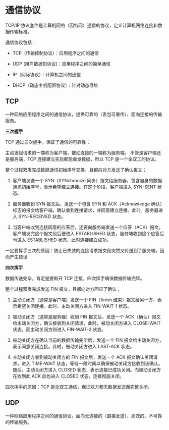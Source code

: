 # 通信协议

TCP/IP 协议套件是计算机网络（因特网）通信的协议，定义计算机网络连接和数据传输标准。

通信协议包括：

- TCP（传输控制协议）：应用程序之间的通信

- UDP (用户数据包协议)：应用程序之间的简单通信

- IP（网际协议）：计算机之间的通信

- DHCP（动态主机配置协议）：针对动态寻址

## TCP

一种网络应用程序之间的通信协议，提供可靠的（丢包可重传）、面向连接的传输服务。

**三次握手**

TCP 通过三次握手，保证了通信的可靠性；

主动发起请求的一端称为客户端，被动连接的一端称为服务端。
不管是客户端还是服务端，TCP 连接建立完后都能收发数据，所以 TCP 是一个全双工的协议。

整个过程双发完成数据通讯初始序号交换，且都向对方发送了确认报文；

1. 客户端发送一个 SYN（SYNchronize 同步）报文给服务器，包含自身的数据通讯初始序号，表示希望建立连接。在这个阶段，客户端进入 SYN-SENT 状态。

2. 服务器收到 SYN 报文后，发送一个包含 SYN 和 ACK（Acknowledge 确认）标志的报文给客户端，确认收到连接请求，并同意建立连接。此时，服务器进入 SYN-RECEIVED 状态。

3. 当客户端收到连接同意的应答后，还要向服务端发送一个应答（ACK）报文。客户端发完这个报文段后便进入 ESTABLISHED 状态，服务端收到这个应答后也进入 ESTABLISHED 状态，此时连接建立成功。

一定要挥手三次的原因：防止已失效的连接请求报文段突然又传送到了服务端，因而产生错误

**四次挥手**

数据传送完毕，肯定是要断开 TCP 连接，四次挥手确保数据传输完毕。

整个过程双发完成发送 FIN 报文，且都向对方回应了确认；

1. 主动关闭方（通常是客户端）发送一个 FIN（finish 结束）报文给另一方，表示希望关闭连接。此时，主动关闭方进入 FIN-WAIT-1 状态。

2. 被动关闭方（通常是服务器）收到 FIN 报文后，发送一个 ACK（确认）报文给主动关闭方，确认接收到关闭请求。此时，被动关闭方进入 CLOSE-WAIT 状态，而主动关闭方则进入 FIN-WAIT-2 状态。

3. 被动关闭方在确认当前的数据传输完毕后，发送一个 FIN 报文给主动关闭方，表示同意关闭连接。此时，被动关闭方进入 LAST-ACK 状态。

4. 主动关闭方收到被动关闭方的 FIN 报文后，发送一个 ACK 报文确认关闭请求，进入 TIME-WAIT 状态，等待一段时间以确保被动关闭方接收到该确认。随后，主动关闭方进入 CLOSED 状态，表示连接已成功关闭。而被动关闭方在收到此 ACK 后也进入 CLOSED 状态，连接彻底关闭。

四次挥手的原因：TCP 是全双工通信，保证双方都无数据发送而完整关闭。

## UDP

一种网络应用程序之间的通信协议，面向无连接的（直接发送）、高效的、不可靠的传输服务。

